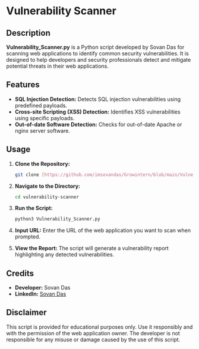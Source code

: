 # Vulnerability Scanner

## Description
**Vulnerability_Scanner.py** is a Python script developed by Sovan Das for scanning web applications to identify common security vulnerabilities. It is designed to help developers and security professionals detect and mitigate potential threats in their web applications.

## Features
- **SQL Injection Detection:** Detects SQL injection vulnerabilities using predefined payloads.
- **Cross-site Scripting (XSS) Detection:** Identifies XSS vulnerabilities using specific payloads.
- **Out-of-date Software Detection:** Checks for out-of-date Apache or nginx server software.

## Usage
1. **Clone the Repository:**
   ```bash
   git clone [https://github.com/imsovandas/Growintern/blob/main/Vulnerability_Scanner/Vulnerability_Scanner.git]
   ```

2. **Navigate to the Directory:**
   ```bash
   cd vulnerability-scanner
   ```

3. **Run the Script:**
   ```bash
   python3 Vulnerability_Scanner.py
   ```

4. **Input URL:**
   Enter the URL of the web application you want to scan when prompted.

5. **View the Report:**
   The script will generate a vulnerability report highlighting any detected vulnerabilities.

## Credits
- **Developer:** Sovan Das
- **LinkedIn:** [Sovan Das](https://www.linkedin.com/in/imsovandas)

## Disclaimer
This script is provided for educational purposes only. Use it responsibly and with the permission of the web application owner. The developer is not responsible for any misuse or damage caused by the use of this script.
